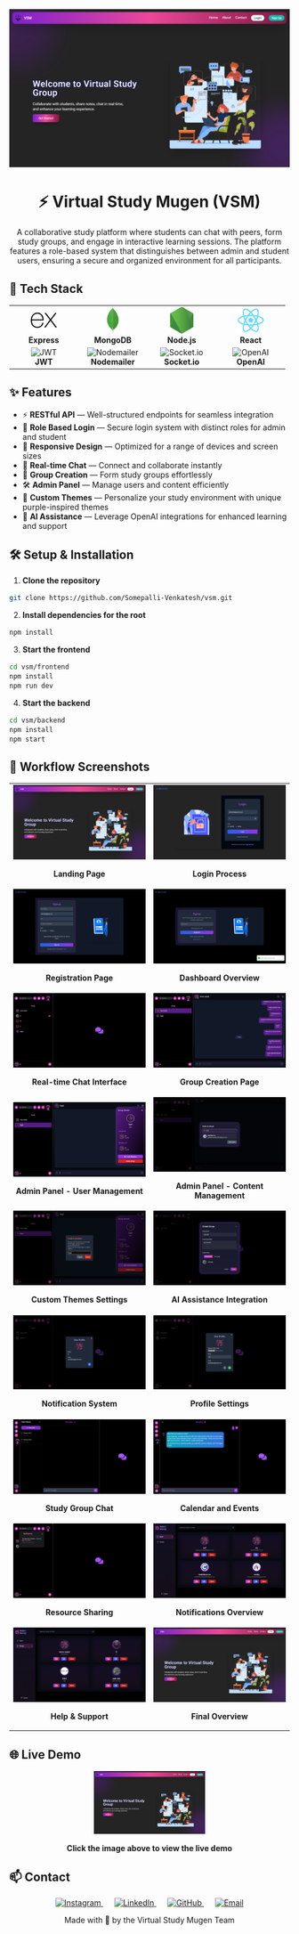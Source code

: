 <div align="center">
  <img src="./ScreenShots/one.png" alt="VSM Logo" width="1200" />

# ⚡ Virtual Study Mugen (VSM)

A collaborative study platform where students can chat with peers, form study groups, and engage in interactive learning sessions.
The platform features a role-based system that distinguishes between admin and student users, ensuring a secure and organized environment for all participants.
</div>

## 🚀 Tech Stack

<table align="center">
  <tr>
    <td align="center" width="110">
      <img src="https://raw.githubusercontent.com/devicons/devicon/master/icons/express/express-original.svg" width="48" height="48" alt="Express" />
      <br><strong>Express</strong>
    </td>
    <td align="center" width="110">
      <img src="https://raw.githubusercontent.com/devicons/devicon/master/icons/mongodb/mongodb-original.svg" width="48" height="48" alt="MongoDB" />
      <br><strong>MongoDB</strong>
    </td>
    <td align="center" width="110">
      <img src="https://raw.githubusercontent.com/devicons/devicon/master/icons/nodejs/nodejs-original.svg" width="48" height="48" alt="Node.js" />
      <br><strong>Node.js</strong>
    </td>
    <td align="center" width="110">
      <img src="https://raw.githubusercontent.com/devicons/devicon/master/icons/react/react-original.svg" width="48" height="48" alt="React" />
      <br><strong>React</strong>
    </td>
  </tr>
  <tr>
    <td align="center" width="110">
      <img src="https://jwt.io/img/pic_logo.svg" width="48" height="48" alt="JWT" />
      <br><strong>JWT</strong>
    </td>
    <td align="center" width="110">
      <img src="https://nodemailer.com/nm_logo_200x136.png" width="48" height="48" alt="Nodemailer" />
      <br><strong>Nodemailer</strong>
    </td>
    <td align="center" width="110">
      <img src="https://socket.io/images/logo.svg" width="48" height="48" alt="Socket.io" />
      <br><strong>Socket.io</strong>
    </td>
    <td align="center" width="110">
      <img src="https://www.svgrepo.com/show/306500/openai.svg" width="48" height="48" alt="OpenAI" />
      <br><strong>OpenAI</strong>
    </td>
  </tr>
</table>

## ✨ Features

- ⚡ **RESTful API** — Well-structured endpoints for seamless integration
- 🔐 **Role Based Login** — Secure login system with distinct roles for admin and student
- 📱 **Responsive Design** — Optimized for a range of devices and screen sizes
- 💬 **Real-time Chat** — Connect and collaborate instantly
- 👥 **Group Creation** — Form study groups effortlessly
- 🛠 **Admin Panel** — Manage users and content efficiently
- 🎨 **Custom Themes** — Personalize your study environment with unique purple-inspired themes
- 🤖 **AI Assistance** — Leverage OpenAI integrations for enhanced learning and support

## 🛠 Setup & Installation

1. **Clone the repository**
```bash
git clone https://github.com/Somepalli-Venkatesh/vsm.git
```

2. **Install dependencies for the root**
```bash
npm install
```

3. **Start the frontend**
```bash
cd vsm/frontend
npm install
npm run dev
```

4. **Start the backend**
```bash
cd vsm/backend
npm install
npm start
```

## 📸 Workflow Screenshots

<table>
  <tr>
    <td width="50%" align="center">
      <img src="./ScreenShots/one.png" alt="Landing Page" />
      <p><strong>Landing Page</strong></p>
    </td>
    <td width="50%" align="center">
      <img src="./ScreenShots/two.png" alt="Login Process" />
      <p><strong>Login Process</strong></p>
    </td>
  </tr>
  <tr>
    <td width="50%" align="center">
      <img src="./ScreenShots/three.png" alt="Registration Page" />
      <p><strong>Registration Page</strong></p>
    </td>
    <td width="50%" align="center">
      <img src="./ScreenShots/four.png" alt="Dashboard Overview" />
      <p><strong>Dashboard Overview</strong></p>
    </td>
  </tr>
  <tr>
    <td width="50%" align="center">
      <img src="./ScreenShots/five.png" alt="Real-time Chat Interface" />
      <p><strong>Real-time Chat Interface</strong></p>
    </td>
    <td width="50%" align="center">
      <img src="./ScreenShots/six.png" alt="Group Creation Page" />
      <p><strong>Group Creation Page</strong></p>
    </td>
  </tr>
  <tr>
    <td width="50%" align="center">
      <img src="./ScreenShots/seven.png" alt="Admin Panel - User Management" />
      <p><strong>Admin Panel - User Management</strong></p>
    </td>
    <td width="50%" align="center">
      <img src="./ScreenShots/eight.png" alt="Admin Panel - Content Management" />
      <p><strong>Admin Panel - Content Management</strong></p>
    </td>
  </tr>
  <tr>
    <td width="50%" align="center">
      <img src="./ScreenShots/nine.png" alt="Custom Themes Settings" />
      <p><strong>Custom Themes Settings</strong></p>
    </td>
    <td width="50%" align="center">
      <img src="./ScreenShots/ten.png" alt="AI Assistance Integration" />
      <p><strong>AI Assistance Integration</strong></p>
    </td>
  </tr>
  <tr>
    <td width="50%" align="center">
      <img src="./ScreenShots/eleven.png" alt="Notification System" />
      <p><strong>Notification System</strong></p>
    </td>
    <td width="50%" align="center">
      <img src="./ScreenShots/twelve.png" alt="Profile Settings" />
      <p><strong>Profile Settings</strong></p>
    </td>
  </tr>
  <tr>
    <td width="50%" align="center">
      <img src="./ScreenShots/thirteen.png" alt="Study Group Chat" />
      <p><strong>Study Group Chat</strong></p>
    </td>
    <td width="50%" align="center">
      <img src="./ScreenShots/fourteen.png" alt="Calendar and Events" />
      <p><strong>Calendar and Events</strong></p>
    </td>
  </tr>
  <tr>
    <td width="50%" align="center">
      <img src="./ScreenShots/fifteen.png" alt="Resource Sharing" />
      <p><strong>Resource Sharing</strong></p>
    </td>
    <td width="50%" align="center">
      <img src="./ScreenShots/sixteen.png" alt="Notifications Overview" />
      <p><strong>Notifications Overview</strong></p>
    </td>
  </tr>
  <tr>
    <td width="50%" align="center">
      <img src="./ScreenShots/seventeen.png" alt="Help & Support" />
      <p><strong>Help & Support</strong></p>
    </td>
    <td width="50%" align="center">
      <img src="./ScreenShots/eighteen.png" alt="Final Overview" />
      <p><strong>Final Overview</strong></p>
    </td>
  </tr>
</table>

## 🌐 Live Demo

<div align="center">
  <a href="https://vsm-virtual-study-front.vercel.app/" target="_blank">
    <img src="./ScreenShots/one.png" alt="Live Demo" width="200" />
  </a>
  <p><strong>Click the image above to view the live demo</strong></p>
</div>

## 📫 Contact

<div align="center">
  <a href="https://instagram.com/Venkatesh_Somepalli" target="_blank" style="margin: 0 10px;">
    <img src="https://cdn-icons-png.flaticon.com/512/174/174855.png" alt="Instagram" width="40" />
  </a>
  <a href="https://www.linkedin.com/in/venkatesh-somepalli-84663a23b/" target="_blank" style="margin: 0 10px;">
    <img src="https://cdn-icons-png.flaticon.com/512/174/174857.png" alt="LinkedIn" width="40" />
  </a>
  <a href="https://github.com/Somepalli-Venkatesh" target="_blank" style="margin: 0 10px;">
    <img src="https://cdn-icons-png.flaticon.com/512/25/25231.png" alt="GitHub" width="40" />
  </a>
  <a href="mailto:somepallivenkatesh38@gmail.com" target="_blank" style="margin: 0 10px;">
    <img src="https://img.icons8.com/color/48/000000/new-post.png" alt="Email" width="40" />
  </a>
</div>

<div align="center">
  <p>Made with 💜 by the Virtual Study Mugen Team</p>
</div>
